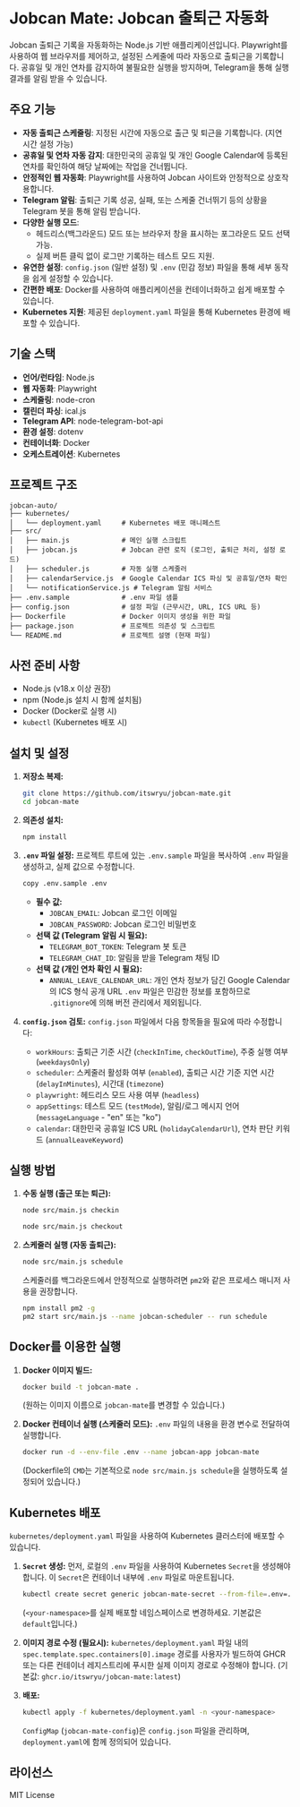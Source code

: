 # Jobcan Mate: Jobcan 출퇴근 자동화

Jobcan 출퇴근 기록을 자동화하는 Node.js 기반 애플리케이션입니다. Playwright를 사용하여 웹 브라우저를 제어하고, 설정된 스케줄에 따라 자동으로 출퇴근을 기록합니다. 공휴일 및 개인 연차를 감지하여 불필요한 실행을 방지하며, Telegram을 통해 실행 결과를 알림 받을 수 있습니다.

## 주요 기능

*   **자동 출퇴근 스케줄링**: 지정된 시간에 자동으로 출근 및 퇴근을 기록합니다. (지연 시간 설정 가능)
*   **공휴일 및 연차 자동 감지**: 대한민국의 공휴일 및 개인 Google Calendar에 등록된 연차를 확인하여 해당 날짜에는 작업을 건너뜁니다.
*   **안정적인 웹 자동화**: Playwright를 사용하여 Jobcan 사이트와 안정적으로 상호작용합니다.
*   **Telegram 알림**: 출퇴근 기록 성공, 실패, 또는 스케줄 건너뛰기 등의 상황을 Telegram 봇을 통해 알림 받습니다.
*   **다양한 실행 모드**:
    *   헤드리스(백그라운드) 모드 또는 브라우저 창을 표시하는 포그라운드 모드 선택 가능.
    *   실제 버튼 클릭 없이 로그만 기록하는 테스트 모드 지원.
*   **유연한 설정**: `config.json` (일반 설정) 및 `.env` (민감 정보) 파일을 통해 세부 동작을 쉽게 설정할 수 있습니다.
*   **간편한 배포**: Docker를 사용하여 애플리케이션을 컨테이너화하고 쉽게 배포할 수 있습니다.
*   **Kubernetes 지원**: 제공된 `deployment.yaml` 파일을 통해 Kubernetes 환경에 배포할 수 있습니다.

## 기술 스택

*   **언어/런타임**: Node.js
*   **웹 자동화**: Playwright
*   **스케줄링**: node-cron
*   **캘린더 파싱**: ical.js
*   **Telegram API**: node-telegram-bot-api
*   **환경 설정**: dotenv
*   **컨테이너화**: Docker
*   **오케스트레이션**: Kubernetes

## 프로젝트 구조

```plaintext
jobcan-auto/
├── kubernetes/
│   └── deployment.yaml     # Kubernetes 배포 매니페스트
├── src/
│   ├── main.js             # 메인 실행 스크립트
│   ├── jobcan.js           # Jobcan 관련 로직 (로그인, 출퇴근 처리, 설정 로드)
│   ├── scheduler.js        # 자동 실행 스케줄러
│   ├── calendarService.js  # Google Calendar ICS 파싱 및 공휴일/연차 확인
│   └── notificationService.js # Telegram 알림 서비스
├── .env.sample             # .env 파일 샘플
├── config.json             # 설정 파일 (근무시간, URL, ICS URL 등)
├── Dockerfile              # Docker 이미지 생성을 위한 파일
├── package.json            # 프로젝트 의존성 및 스크립트
└── README.md               # 프로젝트 설명 (현재 파일)
```

## 사전 준비 사항

*   Node.js (v18.x 이상 권장)
*   npm (Node.js 설치 시 함께 설치됨)
*   Docker (Docker로 실행 시)
*   `kubectl` (Kubernetes 배포 시)

## 설치 및 설정

1.  **저장소 복제:**
    ```bash
    git clone https://github.com/itswryu/jobcan-mate.git
    cd jobcan-mate
    ```

2.  **의존성 설치:**
    ```bash
    npm install
    ```

3.  **`.env` 파일 설정:**
    프로젝트 루트에 있는 `.env.sample` 파일을 복사하여 `.env` 파일을 생성하고, 실제 값으로 수정합니다.
    ```bash
    copy .env.sample .env
    ```
    *   **필수 값:**
        *   `JOBCAN_EMAIL`: Jobcan 로그인 이메일
        *   `JOBCAN_PASSWORD`: Jobcan 로그인 비밀번호
    *   **선택 값 (Telegram 알림 시 필요):**
        *   `TELEGRAM_BOT_TOKEN`: Telegram 봇 토큰
        *   `TELEGRAM_CHAT_ID`: 알림을 받을 Telegram 채팅 ID
    *   **선택 값 (개인 연차 확인 시 필요):**
        *   `ANNUAL_LEAVE_CALENDAR_URL`: 개인 연차 정보가 담긴 Google Calendar의 ICS 형식 공개 URL
    `.env` 파일은 민감한 정보를 포함하므로 `.gitignore`에 의해 버전 관리에서 제외됩니다.

4.  **`config.json` 검토:**
    `config.json` 파일에서 다음 항목들을 필요에 따라 수정합니다:
    *   `workHours`: 출퇴근 기준 시간 (`checkInTime`, `checkOutTime`), 주중 실행 여부 (`weekdaysOnly`)
    *   `scheduler`: 스케줄러 활성화 여부 (`enabled`), 출퇴근 시간 기준 지연 시간 (`delayInMinutes`), 시간대 (`timezone`)
    *   `playwright`: 헤드리스 모드 사용 여부 (`headless`)
    *   `appSettings`: 테스트 모드 (`testMode`), 알림/로그 메시지 언어 (`messageLanguage` - "en" 또는 "ko")
    *   `calendar`: 대한민국 공휴일 ICS URL (`holidayCalendarUrl`), 연차 판단 키워드 (`annualLeaveKeyword`)

## 실행 방법

1.  **수동 실행 (출근 또는 퇴근):**
    ```bash
    node src/main.js checkin
    ```
    ```bash
    node src/main.js checkout
    ```

2.  **스케줄러 실행 (자동 출퇴근):**
    ```bash
    node src/main.js schedule
    ```
    스케줄러를 백그라운드에서 안정적으로 실행하려면 `pm2`와 같은 프로세스 매니저 사용을 권장합니다.
    ```bash
    npm install pm2 -g
    pm2 start src/main.js --name jobcan-scheduler -- run schedule
    ```

## Docker를 이용한 실행

1.  **Docker 이미지 빌드:**
    ```bash
    docker build -t jobcan-mate .
    ```
    (원하는 이미지 이름으로 `jobcan-mate`를 변경할 수 있습니다.)

2.  **Docker 컨테이너 실행 (스케줄러 모드):**
    `.env` 파일의 내용을 환경 변수로 전달하여 실행합니다.
    ```bash
    docker run -d --env-file .env --name jobcan-app jobcan-mate
    ```
    (Dockerfile의 `CMD`는 기본적으로 `node src/main.js schedule`을 실행하도록 설정되어 있습니다.)

## Kubernetes 배포

`kubernetes/deployment.yaml` 파일을 사용하여 Kubernetes 클러스터에 배포할 수 있습니다.

1.  **`Secret` 생성:**
    먼저, 로컬의 `.env` 파일을 사용하여 Kubernetes `Secret`을 생성해야 합니다. 이 `Secret`은 컨테이너 내부에 `.env` 파일로 마운트됩니다.
    ```bash
    kubectl create secret generic jobcan-mate-secret --from-file=.env=./.env -n <your-namespace>
    ```
    (`<your-namespace>`를 실제 배포할 네임스페이스로 변경하세요. 기본값은 `default`입니다.)

2.  **이미지 경로 수정 (필요시):**
    `kubernetes/deployment.yaml` 파일 내의 `spec.template.spec.containers[0].image` 경로를 사용자가 빌드하여 GHCR 또는 다른 컨테이너 레지스트리에 푸시한 실제 이미지 경로로 수정해야 합니다. (기본값: `ghcr.io/itswryu/jobcan-mate:latest`)

3.  **배포:**
    ```bash
    kubectl apply -f kubernetes/deployment.yaml -n <your-namespace>
    ```
    `ConfigMap` (`jobcan-mate-config`)은 `config.json` 파일을 관리하며, `deployment.yaml`에 함께 정의되어 있습니다.

## 라이선스

MIT License
